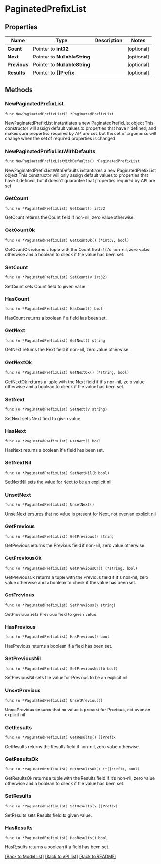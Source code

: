 # PaginatedPrefixList

## Properties

Name | Type | Description | Notes
------------ | ------------- | ------------- | -------------
**Count** | Pointer to **int32** |  | [optional] 
**Next** | Pointer to **NullableString** |  | [optional] 
**Previous** | Pointer to **NullableString** |  | [optional] 
**Results** | Pointer to [**[]Prefix**](Prefix.md) |  | [optional] 

## Methods

### NewPaginatedPrefixList

`func NewPaginatedPrefixList() *PaginatedPrefixList`

NewPaginatedPrefixList instantiates a new PaginatedPrefixList object
This constructor will assign default values to properties that have it defined,
and makes sure properties required by API are set, but the set of arguments
will change when the set of required properties is changed

### NewPaginatedPrefixListWithDefaults

`func NewPaginatedPrefixListWithDefaults() *PaginatedPrefixList`

NewPaginatedPrefixListWithDefaults instantiates a new PaginatedPrefixList object
This constructor will only assign default values to properties that have it defined,
but it doesn't guarantee that properties required by API are set

### GetCount

`func (o *PaginatedPrefixList) GetCount() int32`

GetCount returns the Count field if non-nil, zero value otherwise.

### GetCountOk

`func (o *PaginatedPrefixList) GetCountOk() (*int32, bool)`

GetCountOk returns a tuple with the Count field if it's non-nil, zero value otherwise
and a boolean to check if the value has been set.

### SetCount

`func (o *PaginatedPrefixList) SetCount(v int32)`

SetCount sets Count field to given value.

### HasCount

`func (o *PaginatedPrefixList) HasCount() bool`

HasCount returns a boolean if a field has been set.

### GetNext

`func (o *PaginatedPrefixList) GetNext() string`

GetNext returns the Next field if non-nil, zero value otherwise.

### GetNextOk

`func (o *PaginatedPrefixList) GetNextOk() (*string, bool)`

GetNextOk returns a tuple with the Next field if it's non-nil, zero value otherwise
and a boolean to check if the value has been set.

### SetNext

`func (o *PaginatedPrefixList) SetNext(v string)`

SetNext sets Next field to given value.

### HasNext

`func (o *PaginatedPrefixList) HasNext() bool`

HasNext returns a boolean if a field has been set.

### SetNextNil

`func (o *PaginatedPrefixList) SetNextNil(b bool)`

 SetNextNil sets the value for Next to be an explicit nil

### UnsetNext
`func (o *PaginatedPrefixList) UnsetNext()`

UnsetNext ensures that no value is present for Next, not even an explicit nil
### GetPrevious

`func (o *PaginatedPrefixList) GetPrevious() string`

GetPrevious returns the Previous field if non-nil, zero value otherwise.

### GetPreviousOk

`func (o *PaginatedPrefixList) GetPreviousOk() (*string, bool)`

GetPreviousOk returns a tuple with the Previous field if it's non-nil, zero value otherwise
and a boolean to check if the value has been set.

### SetPrevious

`func (o *PaginatedPrefixList) SetPrevious(v string)`

SetPrevious sets Previous field to given value.

### HasPrevious

`func (o *PaginatedPrefixList) HasPrevious() bool`

HasPrevious returns a boolean if a field has been set.

### SetPreviousNil

`func (o *PaginatedPrefixList) SetPreviousNil(b bool)`

 SetPreviousNil sets the value for Previous to be an explicit nil

### UnsetPrevious
`func (o *PaginatedPrefixList) UnsetPrevious()`

UnsetPrevious ensures that no value is present for Previous, not even an explicit nil
### GetResults

`func (o *PaginatedPrefixList) GetResults() []Prefix`

GetResults returns the Results field if non-nil, zero value otherwise.

### GetResultsOk

`func (o *PaginatedPrefixList) GetResultsOk() (*[]Prefix, bool)`

GetResultsOk returns a tuple with the Results field if it's non-nil, zero value otherwise
and a boolean to check if the value has been set.

### SetResults

`func (o *PaginatedPrefixList) SetResults(v []Prefix)`

SetResults sets Results field to given value.

### HasResults

`func (o *PaginatedPrefixList) HasResults() bool`

HasResults returns a boolean if a field has been set.


[[Back to Model list]](../README.md#documentation-for-models) [[Back to API list]](../README.md#documentation-for-api-endpoints) [[Back to README]](../README.md)


